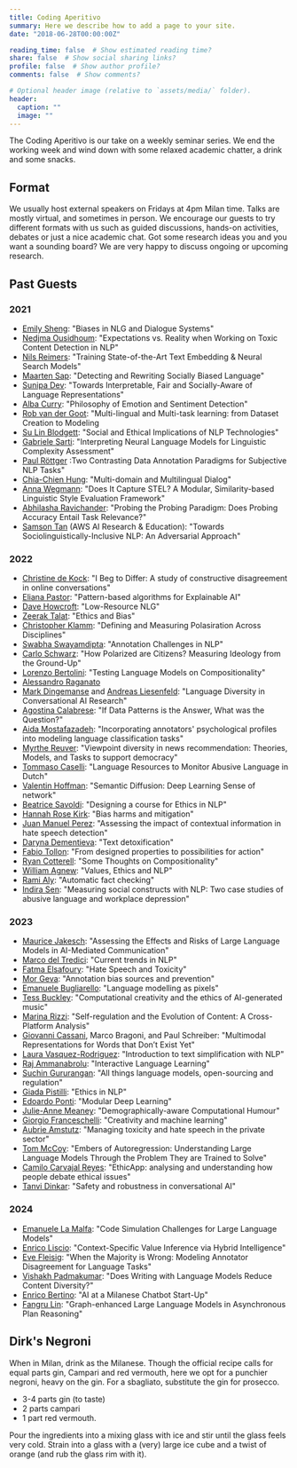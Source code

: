 ```yaml
---
title: Coding Aperitivo
summary: Here we describe how to add a page to your site.
date: "2018-06-28T00:00:00Z"

reading_time: false  # Show estimated reading time?
share: false  # Show social sharing links?
profile: false  # Show author profile?
comments: false  # Show comments?

# Optional header image (relative to `assets/media/` folder).
header:
  caption: ""
  image: ""
---
```


The Coding Aperitivo is our take on a weekly seminar series. We end the working week and wind down with some relaxed academic chatter, a drink and some snacks. 


## Format 
We usually host external speakers on Fridays at 4pm Milan time.
Talks are mostly virtual, and sometimes in person.
We encourage our guests to try different formats with us such as guided discussions, hands-on activities, debates or just a nice academic chat.
Got some research ideas you and you want a sounding board?
We are very happy to discuss ongoing or upcoming research. 


## Past Guests

### 2021

- [Emily Sheng](https://ewsheng.github.io/): "Biases in NLG and Dialogue Systems"
- [Nedjma Ousidhoum](https://nedjmaou.github.io/): "Expectations vs. Reality when Working on Toxic Content Detection in NLP"
- [Nils Reimers](https://www.nils-reimers.de/): "Training State-of-the-Art Text Embedding & Neural Search Models"
- [Maarten Sap](https://maartensap.com/): "Detecting and Rewriting Socially Biased Language"
- [Sunipa Dev](https://sunipa.github.io/): "Towards Interpretable, Fair and Socially-Aware of Language Representations"
- [Alba Curry](https://www.linkedin.com/in/albacurry/): "Philosophy of Emotion and Sentiment Detection"
- [Rob van der Goot](https://robvanderg.github.io/): "Multi-lingual and Multi-task learning: from Dataset Creation to Modeling
- [Su Lin Blodgett](https://sblodgett.github.io/): "Social and Ethical Implications of NLP Technologies"
- [Gabriele Sarti](https://gsarti.com/): "Interpreting Neural Language Models for Linguistic Complexity Assessment"
- [Paul Röttger](https://paulrottger.com/) :Two Contrasting Data Annotation Paradigms for Subjective NLP Tasks"
- [Chia-Chien Hung](https://www.uni-mannheim.de/dws/people/researchers/phd-students/chia-chien-hung/): "Multi-domain and Multilingual Dialog"
- [Anna Wegmann](https://annawegmann.github.io/): "Does It Capture STEL? A Modular, Similarity-based Linguistic Style Evaluation Framework"
- [Abhilasha Ravichander](https://www.cs.cmu.edu/~aravicha/): "Probing the Probing Paradigm: Does Probing Accuracy Entail Task Relevance?"
- [Samson Tan](https://samsontmr.github.io/) (AWS AI Research & Education): "Towards Sociolinguistically-Inclusive NLP: An Adversarial Approach"

### 2022
- [Christine de Kock](https://www.cst.cam.ac.uk/people/cd700): "I Beg to Differ: A study of constructive disagreement in online conversations"
- [Eliana Pastor](https://smartdata.polito.it/members/eliana-pastor/): "Pattern-based algorithms for Explainable AI"
- [Dave Howcroft](https://davehowcroft.com/): "Low-Resource NLG"
- [Zeerak Talat](https://twitter.com/zeeraktalat?lang=en): "Ethics and Bias"
- [Christopher Klamm](https://chkla.github.io/gitPage/): "Defining and Measuring Polasiration Across Disciplines"
- [Swabha Swayamdipta](https://swabhs.com/): "Annotation Challenges in NLP"
- [Carlo Schwarz](https://carloschwarz.eu/about/): "How Polarized are Citizens? Measuring Ideology from the Ground-Up"
- [Lorenzo Bertolini](https://lorenzoscottb.github.io/): "Testing Language Models on Compositionality"
- [Alessandro Raganato](https://raganato.github.io/)
- [Mark Dingemanse](https://markdingemanse.net/) and [Andreas Liesenfeld](https://liesenf.github.io/): "Language Diversity in Conversational AI Research"
- [Agostina Calabrese](https://ago3.github.io/): "If Data Patterns is the Answer, What was the Question?"
- [Aida Mostafazadeh](https://aidamd.github.io/): "Incorporating annotators' psychological profiles into modeling language classification tasks"
- [Myrthe Reuver](https://myrthereuver.github.io/): "Viewpoint diversity in news recommendation: Theories, Models, and Tasks to support democracy"
- [Tommaso Caselli](https://scholar.google.it/citations?user=fxQvP_QAAAAJ&hl=it): "Language Resources to Monitor Abusive Language in Dutch"
- [Valentin Hoffman](https://valentinhofmann.github.io/): "Semantic Diffusion: Deep Learning Sense of network"
- [Beatrice Savoldi](https://ict.fbk.eu/people/detail/beatrice-savoldi/): "Designing a course for Ethics in NLP"
- [Hannah Rose Kirk](https://www.hannahrosekirk.com/): "Bias harms and mitigation"
- [Juan Manuel Perez](https://twitter.com/perezjotaeme): "Assessing the impact of contextual information in hate speech detection"
- [Daryna Dementieva](https://dardem.github.io/): "Text detoxification"
- [Fabio Tollon](https://philpeople.org/profiles/fabio-tollon): "From designed properties to possibilities for action"
- [Ryan Cotterell](https://rycolab.io/authors/ryan/): "Some Thoughts on Compositionality"
- [William Agnew](https://sites.google.com/cs.washington.edu/william-agnew/home?pli=1): "Values, Ethics and NLP"
- [Rami Aly](https://scholar.google.com/citations?user=dbzGY5YAAAAJ&hl=de): "Automatic fact checking"
- [Indira Sen](https://indiiigo.github.io/): "Measuring social constructs with NLP: Two case studies of abusive language and workplace depression"

### 2023
- [Maurice Jakesch](https://mauricejakesch.com/): "Assessing the Effects and Risks of Large Language Models in AI-Mediated Communication"
- [Marco del Tredici](https://sites.google.com/site/marcodeltredici/): "Current trends in NLP"
- [Fatma Elsafoury](https://efatmae.github.io/): "Hate Speech and Toxicity"
- [Mor Geva](https://mega002.github.io/): "Annotation bias sources and prevention"
- [Emanuele Bugliarello](https://e-bug.github.io/): "Language modelling as pixels"
- [Tess Buckley](https://tessbuckley.me/): "Computational creativity and the ethics of AI-generated music"
- [Marina Rizzi](https://marinarizzi.weebly.com/): "Self-regulation and the Evolution of Content: A Cross-Platform Analysis"
- [Giovanni Cassani](https://www.tilburguniversity.edu/staff/g-cassani), Marco Bragoni, and Paul Schreiber: "Multimodal Representations for Words that Don’t Exist Yet"
- [Laura Vasquez-Rodriguez](https://lmvasque.github.io/): "Introduction to text simplification with NLP"
- [Raj Ammanabrolu](https://prithvirajva.com/): "Interactive Language Learning"
- [Suchin Gururangan](https://suchin.io/): "All things language models, open-sourcing and regulation"
- [Giada Pistilli](https://www.giadapistilli.com/): "Ethics in NLP"
- [Edoardo Ponti](https://ducdauge.github.io/): "Modular Deep Learning"
- [Julie-Anne Meaney](https://smash.inf.ed.ac.uk/author/julie-anne-meaney/): "Demographically-aware Computational Humour"
- [Giorgio Franceschelli](https://giorgiofranceschelli.github.io/): "Creativity and machine learning"
- [Aubrie Amstutz](https://aubrieamstutz.com/): "Managing toxicity and hate speech in the private sector"
- [Tom McCoy](https://rtmccoy.com/): "Embers of Autoregression: Understanding Large Language Models Through the Problem They are Trained to Solve"
- [Camilo Carvajal Reyes](https://www.dim.uchile.cl/~ccarvajal/): "EthicApp: analysing and understanding how people debate ethical issues"
- [Tanvi Dinkar](https://www.linkedin.com/in/tanvi-dinkar-001aa037?originalSubdomain=uk): "Safety and robustness in conversational AI"

### 2024
- [Emanuele La Malfa](https://scholar.google.com/citations?user=4_91m08AAAAJ&hl=en): "Code Simulation Challenges for Large Language Models"
- [Enrico Liscio](https://enricoliscio.github.io/): "Context-Specific Value Inference via Hybrid Intelligence"
- [Eve Fleisig](https://www.efleisig.com/): "When the Majority is Wrong: Modeling Annotator Disagreement for Language Tasks"
- [Vishakh Padmakumar](https://vishakhpk.github.io/): "Does Writing with Language Models Reduce Content Diversity?"
- [Enrico Bertino](https://www.linkedin.com/in/enricobertino/?originalSubdomain=it): "AI at a Milanese Chatbot Start-Up"
- [Fangru Lin](https://fangru-lin.github.io/): "Graph-enhanced Large Language Models in Asynchronous Plan Reasoning"


## Dirk's Negroni
When in Milan, drink as the Milanese. Though the official recipe calls for equal parts gin, Campari and red vermouth, here we opt for a punchier negroni, heavy on the gin. For a sbagliato, substitute the gin for prosecco.

- 3-4 parts gin (to taste)
- 2 parts campari
- 1 part red vermouth. 

Pour the ingredients into a mixing glass with ice and stir until the glass feels very cold. Strain into a glass with a (very) large ice cube and a twist of orange (and rub the glass rim with it). 